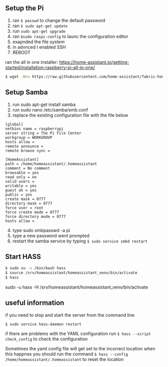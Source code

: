 ## Setup the Pi

1. ran `$ passwd` to change the default password
2. ran `$ sudo apt-get update`
3. run `sudo apt-get upgrade`
4.  ran `$sudo raspi-config` to launc the configuration editor
  1. exapnded the file system
  2. in advnced I enabled SSH
5. REBOOT

ran the all in one installer: https://home-assistant.io/getting-started/installation-raspberry-pi-all-in-one/

```bash
$ wget -Nnv https://raw.githubusercontent.com/home-assistant/fabric-home-assistant/master/hass_rpi_installer.sh && chown pi:pi hass_rpi_installer.sh && bash hass_rpi_installer.sh
```

## Setup Samba

1. run sudo apt-get install samba
2. run sudo nano /etc/samba/smb.conf​
3. replace the existing configuration file with the file below

```
[global]
netbios name = raspberrypi
server string = The Pi File Center
workgroup = WORKGROUP
hosts allow =
remote announce =
remote browse sync =

[HomeAssistant]
path = /home/homeassistant/.homeassistant
comment = No comment
browsable = yes
read only = no
valid users =
writable = yes
guest ok = yes
public = yes
create mask = 0777
directory mask = 0777
force user = root
force create mode = 0777
force directory mode = 0777
hosts allow =
```
4. type sudo smbpasswd -a pi
5. type a new password went prompted
6. restart the samba service by typing `$ sudo service smbd restart`



## Start HASS

``` bash
$ sudo su -s /bin/bash hass
$ source /srv/homeassistant/homeassistant_venv/bin/activate
$ hass
```

sudo -u hass -H /srv/homeassistant/homeassistant_venv/bin/activate

## useful information
if you need to stop and start the server from the command line

```
$ sudo service hass-daemon restart
```
if there are problems with the YAML configuration run
`$ hass --script check_config` to check the configuration

Sometimes the yaml config file will get set to the incorrect location when this
happnes you should run the command `$ hass --config /home/homeassistant/.homeassistant` to reset the
location
